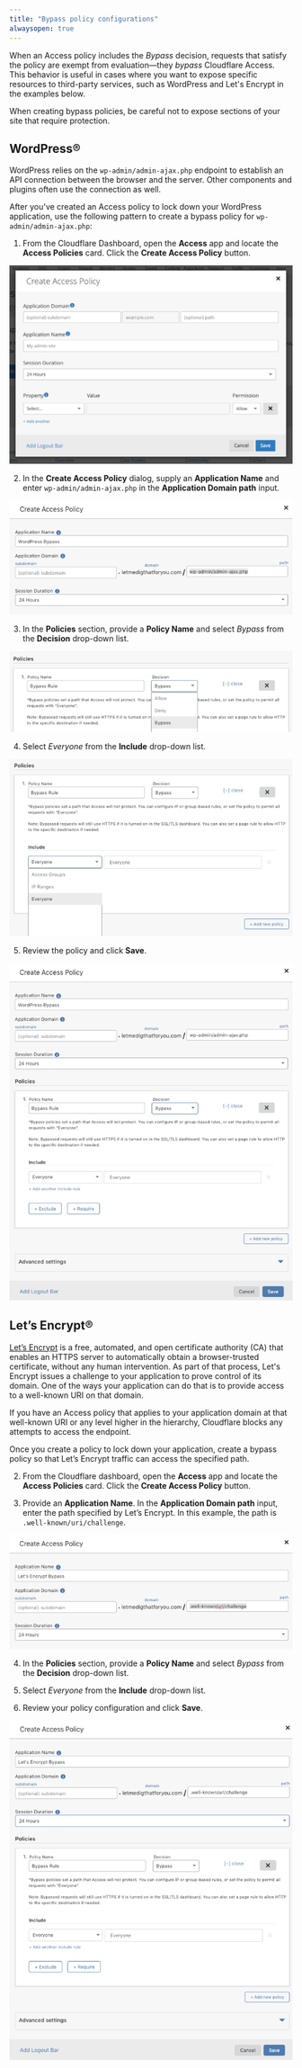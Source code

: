 ```yaml
---
title: "Bypass policy configurations"
alwaysopen: true
---
```


When an Access policy includes the _Bypass_ decision, requests that satisfy the policy are exempt from evaluation—they  _bypass_ Cloudflare Access. This behavior is useful in cases where you want to expose specific resources to third-party services, such as WordPress and Let's Encrypt in the examples below.

<div class="notices important">
When creating bypass policies, be careful not to expose sections of your site that require protection.
</div>

## WordPress®

WordPress relies on the `wp-admin/admin-ajax.php` endpoint to establish an API connection between the browser and the server. Other components and plugins often use the connection as well.

After you've created an Access policy to lock down your WordPress application, use the following pattern to create a bypass policy for `wp-admin/admin-ajax.php`:

1. From the Cloudflare Dashboard, open the **Access** app and locate the **Access Policies** card. Click the **Create Access Policy** button.

![Access Policies card](../static/create-access-policy.png)

2. In the **Create Access Policy** dialog, supply an **Application Name** and enter `wp-admin/admin-ajax.php` in the **Application Domain path** input.

![Create Access Policy dialog](../static/common-bypass-1.png)

3. In the **Policies** section, provide a **Policy Name** and select _Bypass_ from the **Decision** drop-down list.

![Create Access Policy dialog](../static/common-bypass-2.png)

4. Select _Everyone_ from the **Include** drop-down list.

![Create Access Policy dialog](../static/common-bypass-3.png)

5. Review the policy and click **Save**.

![Create Access Policy dialog](../static/common-bypass-4.png)

## Let’s Encrypt®

[Let’s Encrypt](https://letsencrypt.org/) is a free, automated, and open certificate authority (CA) that enables an HTTPS server to automatically obtain a browser-trusted certificate, without any human intervention. As part of that process, Let's Encrypt issues a challenge to your application to prove control of its domain. One of the ways your application can do that is to provide access to a well-known URI on that domain.

If you have an Access policy that applies to your application domain at that well-known URI or any level higher in the hierarchy, Cloudflare blocks any attempts to access the endpoint.

Once you create a policy to lock down your application, create a bypass policy so that Let’s Encrypt traffic can access the specified path.

2. From the Cloudflare dashboard, open the **Access** app and locate the **Access Policies** card. Click the **Create Access Policy** button.

3. Provide an **Application Name**. In the **Application Domain path** input, enter the path specified by Let’s Encrypt. In this example, the path is `.well-known/uri/challenge`.

![Create Access Policy dialog](../static/common-bypass-5.png)

4. In the **Policies** section, provide a **Policy Name** and select _Bypass_ from the **Decision** drop-down list.

5. Select _Everyone_ from the **Include** drop-down list.

6. Review your policy configuration and click **Save**.

![Create Access Policy dialog](../static/common-bypass-6.png)
